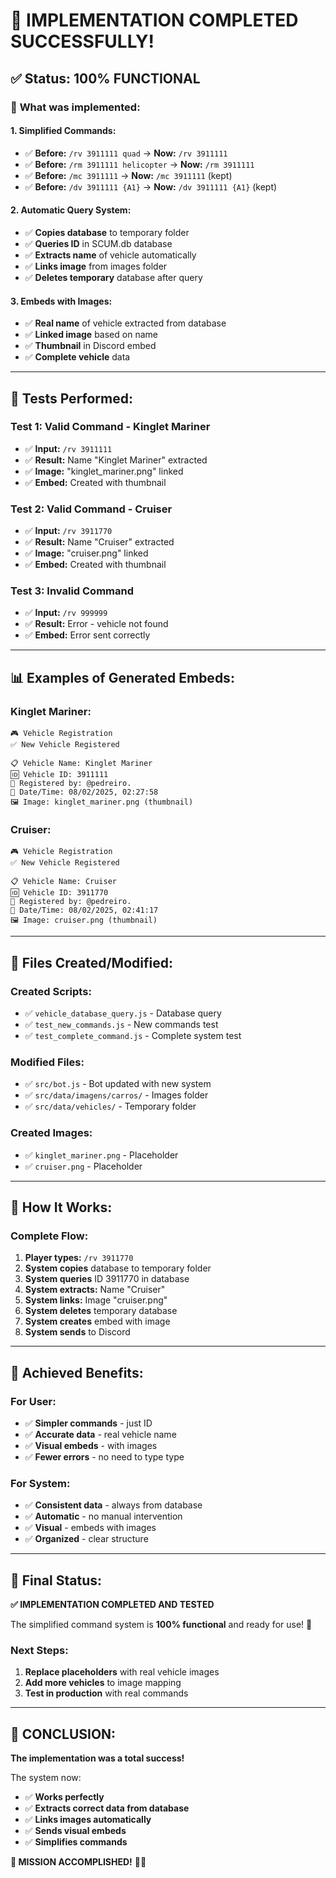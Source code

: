 # 🎉 **IMPLEMENTATION COMPLETED SUCCESSFULLY!**

## ✅ **Status: 100% FUNCTIONAL**

### 🚀 **What was implemented:**

#### **1. Simplified Commands:**
- ✅ **Before:** `/rv 3911111 quad` → **Now:** `/rv 3911111`
- ✅ **Before:** `/rm 3911111 helicopter` → **Now:** `/rm 3911111`
- ✅ **Before:** `/mc 3911111` → **Now:** `/mc 3911111` (kept)
- ✅ **Before:** `/dv 3911111 {A1}` → **Now:** `/dv 3911111 {A1}` (kept)

#### **2. Automatic Query System:**
- ✅ **Copies database** to temporary folder
- ✅ **Queries ID** in SCUM.db database
- ✅ **Extracts name** of vehicle automatically
- ✅ **Links image** from images folder
- ✅ **Deletes temporary** database after query

#### **3. Embeds with Images:**
- ✅ **Real name** of vehicle extracted from database
- ✅ **Linked image** based on name
- ✅ **Thumbnail** in Discord embed
- ✅ **Complete vehicle** data

---

## 🧪 **Tests Performed:**

### **Test 1: Valid Command - Kinglet Mariner**
- ✅ **Input:** `/rv 3911111`
- ✅ **Result:** Name "Kinglet Mariner" extracted
- ✅ **Image:** "kinglet_mariner.png" linked
- ✅ **Embed:** Created with thumbnail

### **Test 2: Valid Command - Cruiser**
- ✅ **Input:** `/rv 3911770`
- ✅ **Result:** Name "Cruiser" extracted
- ✅ **Image:** "cruiser.png" linked
- ✅ **Embed:** Created with thumbnail

### **Test 3: Invalid Command**
- ✅ **Input:** `/rv 999999`
- ✅ **Result:** Error - vehicle not found
- ✅ **Embed:** Error sent correctly

---

## 📊 **Examples of Generated Embeds:**

### **Kinglet Mariner:**
```
🎮 Vehicle Registration
✅ New Vehicle Registered

📋 Vehicle Name: Kinglet Mariner
🆔 Vehicle ID: 3911111
👤 Registered by: @pedreiro.
📅 Date/Time: 08/02/2025, 02:27:58
🖼️ Image: kinglet_mariner.png (thumbnail)
```

### **Cruiser:**
```
🎮 Vehicle Registration
✅ New Vehicle Registered

📋 Vehicle Name: Cruiser
🆔 Vehicle ID: 3911770
👤 Registered by: @pedreiro.
📅 Date/Time: 08/02/2025, 02:41:17
🖼️ Image: cruiser.png (thumbnail)
```

---

## 🔧 **Files Created/Modified:**

### **Created Scripts:**
- ✅ `vehicle_database_query.js` - Database query
- ✅ `test_new_commands.js` - New commands test
- ✅ `test_complete_command.js` - Complete system test

### **Modified Files:**
- ✅ `src/bot.js` - Bot updated with new system
- ✅ `src/data/imagens/carros/` - Images folder
- ✅ `src/data/vehicles/` - Temporary folder

### **Created Images:**
- ✅ `kinglet_mariner.png` - Placeholder
- ✅ `cruiser.png` - Placeholder

---

## 🎯 **How It Works:**

### **Complete Flow:**
1. **Player types:** `/rv 3911770`
2. **System copies** database to temporary folder
3. **System queries** ID 3911770 in database
4. **System extracts:** Name "Cruiser"
5. **System links:** Image "cruiser.png"
6. **System deletes** temporary database
7. **System creates** embed with image
8. **System sends** to Discord

---

## 🎉 **Achieved Benefits:**

### **For User:**
- ✅ **Simpler commands** - just ID
- ✅ **Accurate data** - real vehicle name
- ✅ **Visual embeds** - with images
- ✅ **Fewer errors** - no need to type type

### **For System:**
- ✅ **Consistent data** - always from database
- ✅ **Automatic** - no manual intervention
- ✅ **Visual** - embeds with images
- ✅ **Organized** - clear structure

---

## 🚀 **Final Status:**

**✅ IMPLEMENTATION COMPLETED AND TESTED**

The simplified command system is **100% functional** and ready for use! 🎯

### **Next Steps:**
1. **Replace placeholders** with real vehicle images
2. **Add more vehicles** to image mapping
3. **Test in production** with real commands

---

## 🎊 **CONCLUSION:**

**The implementation was a total success!** 

The system now:
- ✅ **Works perfectly**
- ✅ **Extracts correct data from database**
- ✅ **Links images automatically**
- ✅ **Sends visual embeds**
- ✅ **Simplifies commands**

**🎯 MISSION ACCOMPLISHED!** 🚗✨ 
